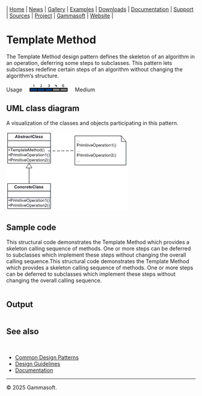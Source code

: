 | [Home](home.md) | [News](news.md) | [Gallery](gallery.md) | [Examples](examples.md) | [Downloads](downloads.md) | [Documentation](documentation.md) | [Support](support.md) | [Sources](https://github.com/gammasoft71/xtd) | [Project](https://sourceforge.net/projects/xtdpro/) | [Gammasoft](gammasoft.md) | [Website](https://gammasoft71.github.io/xtd) |

# Template Method

The Template Method design pattern defines the skeleton of an algorithm in an operation, deferring some steps to subclasses. This pattern lets subclasses redefine certain steps of an algorithm without changing the algorithm‘s structure.

Usage     ![Usage](pictures/usage3.png)     Medium

## UML class diagram

A visualization of the classes and objects participating in this pattern.

![diagram](pictures/diagrams/uml/design_patterns/template_method.png)

## Sample code

This structural code demonstrates the Template Method which provides a skeleton calling sequence of methods. One or more steps can be deferred to subclasses which implement these steps without changing the overall calling sequence.This structural code demonstrates the Template Method which provides a skeleton calling sequence of methods. One or more steps can be deferred to subclasses which implement these steps without changing the overall calling sequence.

```cpp

```

## Output

```

```

## See also
​
* [Common Design Patterns](common_design_patterns.md)
* [Design Guidelines](design_guidelines.md)
* [Documentation](documentation.md)

______________________________________________________________________________________________

© 2025 Gammasoft.
